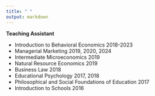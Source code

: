 ```yaml
---
title: " "
output: markdown
---
```

**Teaching Assistant**
- Introduction to Behavioral Economics 2018-2023
- Managerial Marketing 2019, 2020, 2024
- Intermediate Microeconomics 2019
- Natural Resource Economics 2019
- Business Law 2018
- Educational Psychology 2017, 2018
- Philosophical and Social Foundations of Education 2017
- Introduction to Schools 2016
